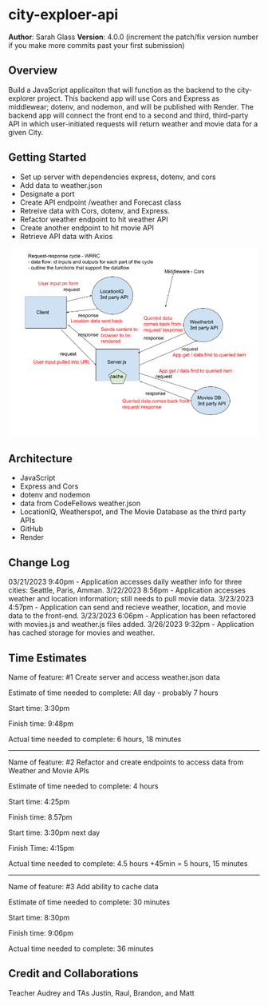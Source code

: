 # city-exploer-api

**Author**: Sarah Glass
**Version**: 4.0.0 (increment the patch/fix version number if you make more commits past your first submission)

## Overview
Build a JavaScript applicaiton that will function as the backend to the city-explorer project. This backend app will use Cors and Express as middlewear; dotenv, and nodemon, and will be published with Render. The backend app will connect the front end to a second and third, third-party API in which user-initiated requests will return weather and movie data for a given City.

## Getting Started
- Set up server with dependencies express, dotenv, and cors
- Add data to weather.json
- Designate a port
- Create API endpoint /weather and Forecast class
- Retreive data with Cors, dotenv, and Express.
- Refactor weather endpoint to hit weather API
- Create another endpoint to hit movie API
- Retrieve API data with Axios

![WRRC - finished](/WRRC%20cache.png)

## Architecture
- JavaScript
- Express and Cors
- dotenv and nodemon
- data from CodeFellows weather.json
- LocationIQ, Weatherspot, and The Movie Database as the third party APIs
- GitHub
- Render

## Change Log
03/21/2023 9:40pm - Application accesses daily weather info for three cities: Seattle, Paris, Amman.
3/22/2023 8:56pm - Application accesses weather and location information; still needs to pull movie data.
3/23/2023 4:57pm - Application can send and recieve weather, location, and movie data to the front-end.
3/23/2023 6:06pm - Application has been refactored with movies.js and weather.js files added.
3/26/2023 9:32pm - Application has cached storage for movies and weather.

## Time Estimates

Name of feature: #1 Create server and access weather.json data

Estimate of time needed to complete: All day - probably 7 hours

Start time: 3:30pm

Finish time: 9:48pm 

Actual time needed to complete: 6 hours, 18 minutes

----------------------------

Name of feature: #2 Refactor and create endpoints to access data from Weather and Movie APIs

Estimate of time needed to complete: 4 hours

Start time: 4:25pm

Finish time: 8.57pm

Start time: 3:30pm next day

Finish Time: 4:15pm

Actual time needed to complete: 4.5 hours +45min = 5 hours, 15 minutes

-----------------------------

Name of feature: #3 Add ability to cache data

Estimate of time needed to complete: 30 minutes

Start time: 8:30pm

Finish time: 9:06pm

Actual time needed to complete: 36 minutes

## Credit and Collaborations
Teacher Audrey and TAs Justin, Raul, Brandon, and Matt